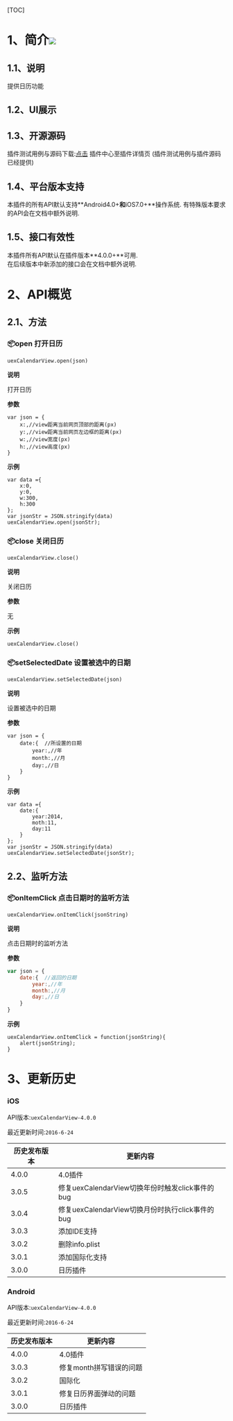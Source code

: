 [TOC]
# 1、简介[![](http://appcan-download.oss-cn-beijing.aliyuncs.com/%E5%85%AC%E6%B5%8B%2Fgf.png)]()
## 1.1、说明

提供日历功能

## 1.2、UI展示

## 1.3、开源源码
插件测试用例与源码下载:[点击](http://plugin.appcan.cn/details.html?id=450_index) 插件中心至插件详情页 (插件测试用例与插件源码已经提供)

## 1.4、平台版本支持
本插件的所有API默认支持**Android4.0+**和**iOS7.0+**操作系统. 
有特殊版本要求的API会在文档中额外说明.

## 1.5、接口有效性
本插件所有API默认在插件版本**4.0.0+**可用.  
在后续版本中新添加的接口会在文档中额外说明. 


# 2、API概览

## 2.1、方法 

### 📦open 打开日历

`uexCalendarView.open(json)`

**说明**

打开日历

**参数**

```
var json = {
	x:,//view距离当前网页顶部的距离(px)
	y:,//view距离当前网页左边框的距离(px)
	w:,//view宽度(px)
	h:,//view高度(px)
}
```


**示例**

```
var data ={
    x:0,
	y:0,
    w:300,
	h:300
};
var jsonStr = JSON.stringify(data)
uexCalendarView.open(jsonStr);
```

### 📦close  关闭日历

`uexCalendarView.close()`

**说明**

 关闭日历

**参数**

无


**示例**

```
uexCalendarView.close()

```
### 📦setSelectedDate 设置被选中的日期

`uexCalendarView.setSelectedDate(json)`

**说明**

设置被选中的日期

**参数**

```
var json = {
	date:{  //所设置的日期
		year:,//年
		month:,//月
		day:,//日
	} 
}
```

**示例**

```
var data ={
	date:{  
		year:2014,
		moth:11,
		day:11
	}
};
var jsonStr = JSON.stringify(data)
uexCalendarView.setSelectedDate(jsonStr);

```

## 2.2、监听方法

### 📦onItemClick  点击日期时的监听方法

`uexCalendarView.onItemClick(jsonString)`

**说明**

 点击日期时的监听方法

**参数**

```javascript
var json = {
	date:{  //返回的日期
		year:,//年
		month:,//月
		day:,//日
	} 
}
```

**示例**

```
uexCalendarView.onItemClick = function(jsonString){
	alert(jsonString);
}
```

# 3、更新历史

### iOS

API版本:`uexCalendarView-4.0.0`

最近更新时间:`2016-6-24`

| 历史发布版本 | 更新内容                                |
| ------ | ----------------------------------- |
| 4.0.0  | 4.0插件                               |
| 3.0.5  | 修复uexCalendarView切换年份时触发click事件的bug |
| 3.0.4  | 修复uexCalendarView切换月份时执行click事件的bug |
| 3.0.3  | 添加IDE支持                             |
| 3.0.2  | 删除info.plist                        |
| 3.0.1  | 添加国际化支持                             |
| 3.0.0  | 日历插件                                |

### Android

API版本:`uexCalendarView-4.0.0`

最近更新时间:`2016-6-24`

| 历史发布版本 | 更新内容           |
| ------ | -------------- |
| 4.0.0  | 4.0插件          |
| 3.0.3  | 修复month拼写错误的问题 |
| 3.0.2  | 国际化            |
| 3.0.1  | 修复日历界面弹动的问题    |
| 3.0.0  | 日历插件           |
